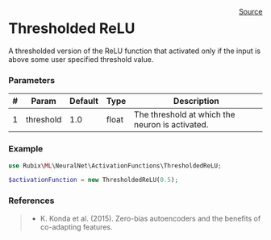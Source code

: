 <p><span style="float:right;"><a href="https://github.com/RubixML/RubixML/blob/master/src/NeuralNet/ActivationFunctions/ThresholdedReLU.php">Source</a></span></p>

# Thresholded ReLU
A thresholded version of the ReLU function that activated only if the input is above some user specified threshold value.

### Parameters
| # | Param | Default | Type | Description |
|---|---|---|---|---|
| 1 | threshold | 1.0 | float | The threshold at which the neuron is activated. |

### Example
```php
use Rubix\ML\NeuralNet\ActivationFunctions\ThresholdedReLU;

$activationFunction = new ThresholdedReLU(0.5);
```

### References
>- K. Konda et al. (2015). Zero-bias autoencoders and the benefits of co-adapting features.